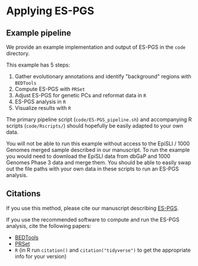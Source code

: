 # Applying ES-PGS

## Example pipeline
We provide an example implementation and output of ES-PGS in the `code` directory.

This example has 5 steps:
1. Gather evolutionary annotations and identify "background" regions with `BEDTools`
2. Compute ES-PGS with `PRSet`
3. Adjust ES-PGS for genetic PCs and reformat data in `R`
4. ES-PGS analysis in `R`
5. Visualize results with `R`

The primary pipeline script (`code/ES-PGS_pipeline.sh`) and accompanying R scripts (`code/Rscripts/`) should hopefully be easily adapted to your own data.

You will not be able to run this example without access to the EpiSLI / 1000 Genomes merged sample described in our manuscript. To run the example you would need to download the EpiSLI data from dbGaP and 1000 Genomes Phase 3 data and merge them. You should be able to easily swap out the file paths with your own data in these scripts to run an ES-PGS analysis.

## Citations
If you use this method, please cite our manuscript describing [ES-PGS](https://www.biorxiv.org/content/10.1101/2025.03.07.641231v1).

If you use the recommended software to compute and run the ES-PGS analysis, cite the following papers:
- [BEDTools](https://pubmed.ncbi.nlm.nih.gov/20110278/)
- [PRSet](https://pubmed.ncbi.nlm.nih.gov/36749789/)
- `R` (in R run `citation()` and `citation("tidyverse")` to get the appropriate info for your version)